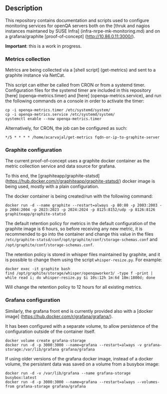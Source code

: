 ## Description

This repository contains documentation and scripts used to configure monitoring services for openQA servers both on the [thruk and nagios instances maintaned by SUSE Infra] (infra-nrpe-mk-monitoring.md) and on a grafana/graphite [proof-of-concept] (http://10.86.0.11:3000/).

**Important**: this is a work in progress.

### Metrics collection

Metrics are being collected via a [shell script] (get-metrics) and sent to a graphite instance via NetCat.

This script can either be called from CRON or from a systemd timer. Configuration files for the systemd timer are included in this repository [here] (openqa-metrics.timer) and [here] (openqa-metrics.service), and run the following commands on a console in order to activate the timer:

```
cp -i openqa-metrics.timer /etc/systemd/system/
cp -i openqa-metrics.service /etc/systemd/system/
systemctl enable --now openqa-metrics.timer
```

Alternatively, for CRON, the job can be configured as such:

```
*/5 * * * * /home/acarvajal/get-metrics fqdn-or-ip-to-graphite-server
```

### Graphite configuration

The current proof-of-concept uses a graphite docker container as the metric collection service and data source for grafana.

To this end, the [graphiteapp/graphite-statsd] (https://hub.docker.com/r/graphiteapp/graphite-statsd/) docker image is being used, mostly with a plain configuration.

The docker container is being created/run with the following command:

```
docker run -d --name graphite --restart=always -p 80:80 -p 2003:2003 -p 2004:2004 -p 2023:2023 -p 2024:2024 -p 8125:8152/udp -p 8126:8126 graphiteapp/graphite-statsd
```

The default retention policy for metrics in the default configuration of the graphite image is 6 hours, so before receiving any new metric, it is recommended to go into the container and change this value in the files `/etc/graphite-statsd/conf/opt/graphite/conf/storage-schemas.conf` and `/opt/graphite/conf/storage-schemas.conf`.

The retention policy is stored in whisper files maintained by graphite, and it is possible to change them using the script `whisper-resize.py`. For example:

```
docker exec -it graphite bash
find /opt/graphite/storage/whisper/openqaworker3/ -type f -print | while read i; do whisper-resize.py $i 10s:12h 1m:6d 10m:1800d; done
```

Will change the retention policy to 12 hours for all existing metrics.

### Grafana configuration

Similarly, the grafana front end is currently provided also with a [docker image] (https://hub.docker.com/r/grafana/grafana/).

It has been configured with a separate volume, to allow persistence of the configuration outside of the container itself.

```
docker volume create grafana-storage
docker run -d -p 3000:3000 --name=grafana --restart=always -v grafana-storage:/var/lib/grafana grafana/grafana
```

If using older versions of the grafana docker image, instead of a docker volume, the persistent data was saved on a volume from a busybox image:

```
docker run -d -v /var/lib/grafana --name grafana-storage busybox:latest
docker run -d -p 3000:3000 --name=grafana --restart=always --volumes-from grafana-storage grafana/grafana
```
